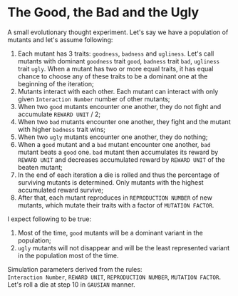 # The Good, the Bad and the Ugly

A small evolutionary thought experiment.
Let's say we have a population of mutants and let's assume following:
1. Each mutant has 3 traits: `goodness`, `badness` and `ugliness`. Let's call mutants with dominant `goodness` trait `good`, `badness` trait `bad`, `ugliness` trait `ugly`. When a mutant has two or more equal traits, it has equal chance to choose any of these traits to be a dominant one at the beginning of the iteration;
2. Mutants interact with each other. Each mutant can interact with only given `Interaction Number` number of other mutants;
3. When two `good` mutants encounter one another, they do not fight and accumulate `REWARD UNIT` / 2;  
4. When two `bad` mutants encounter one another, they fight and the mutant with higher `badness` trait wins;
5. When two `ugly` mutants encounter one another, they do nothing;
6. When a `good` mutant and a `bad` mutant encounter one another, `bad` mutant beats a `good` one. `bad` mutant then accumulates its reward by `REWARD UNIT` and decreases accumulated reward by `REWARD UNIT` of the beaten mutant;  
7. In the end of each iteration a die is rolled and thus the percentage of surviving mutants is determined. Only mutants with the highest accumulated reward survive;   
8. After that, each mutant reproduces in `REPRODUCTION NUMBER` of new mutants, which mutate their traits with a factor of `MUTATION FACTOR`.

I expect following to be true:  
1. Most of the time, `good` mutants will be a dominant variant in the  population;
2. `ugly` mutants will not disappear and will be the least represented variant in the population most of the time. 

Simulation parameters derived from the rules:  
`Interaction Number`, `REWARD UNIT`, `REPRODUCTION NUMBER`, `MUTATION FACTOR`. Let's roll a die at step 10 in `GAUSIAN` manner.